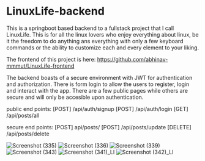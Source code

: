 # LinuxLife-backend
This is a springboot based backend to a fullstack project that I call LinuxLife. This is for all the linux lovers who enjoy everything about linux, 
be it the freedom to do anything ans everything with only a few keyboard commands or the ability to customize each and every element to your liking.

The frontend of this project is here: https://github.com/abhinav-mmmut/LinuxLife-frontend

The backend boasts of a secure environment with JWT for authentication and authorization. There is form login to allow the users to register, login and interact with the app.
There are a few public pages while others are secure and will only be accesible upon authentication.

public end points:
[POST] /api/auth/signup
[POST] /api/auth/login
[GET] /api/posts/all

secure end points:
[POST] api/posts/
[POST] /api/posts/update
[DELETE] /api/posts/delete

![Screenshot (335)](https://user-images.githubusercontent.com/63703601/132044794-81f32a29-6d90-4ac0-9f57-63596f713be2.png)
![Screenshot (336)](https://user-images.githubusercontent.com/63703601/132044872-29a76236-3bc7-48a9-b5c2-19a9a4bac824.png)
![Screenshot (339)](https://user-images.githubusercontent.com/63703601/132044905-22b69545-7a0a-44de-a14f-515fa5cc3685.png)
![Screenshot (343)](https://user-images.githubusercontent.com/63703601/132091717-bea67e8d-eebb-4e75-8cf4-117606db2134.png)
![Screenshot (341)_LI](https://user-images.githubusercontent.com/63703601/132091724-c6c17ad5-cbf5-4dd4-a9d2-e11824a2208c.jpg)
![Screenshot (342)_LI](https://user-images.githubusercontent.com/63703601/132091728-1fd70b9e-848a-46a0-b591-4c8c9db2f375.jpg)

